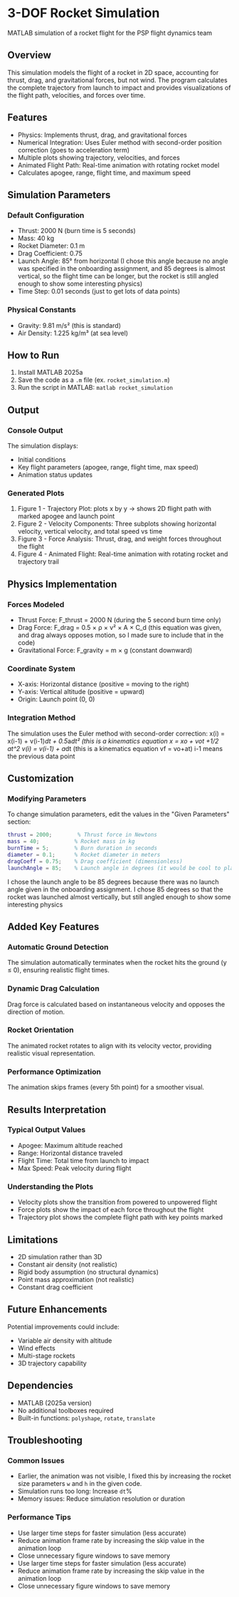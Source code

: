# 3-DOF Rocket Simulation
MATLAB simulation of a rocket flight for the PSP flight dynamics team 
## Overview
This simulation models the flight of a rocket in 2D space, accounting for thrust, drag, and gravitational forces, but not wind. The program calculates the complete trajectory from launch to impact and provides visualizations of the flight path, velocities, and forces over time.
## Features
- Physics: Implements thrust, drag, and gravitational forces
- Numerical Integration: Uses Euler method with second-order position
correction (goes to acceleration term)
- Multiple plots showing trajectory, velocities, and forces
- Animated Flight Path: Real-time animation with rotating rocket model
- Calculates apogee, range, flight time, and maximum speed
## Simulation Parameters
### Default Configuration
- Thrust: 2000 N (burn time is 5 seconds)
- Mass: 40 kg
- Rocket Diameter: 0.1 m
- Drag Coefficient: 0.75
- Launch Angle: 85° from horizontal (I chose this angle because no angle was specified in the onboarding assignment, and 85 degrees is almost vertical, so the flight time can be longer, but the rocket is still angled enough to show some interesting physics)
- Time Step: 0.01 seconds (just to get lots of data points)
### Physical Constants
- Gravity: 9.81 m/s² (this is standard)
- Air Density: 1.225 kg/m³ (at sea level)
## How to Run
1. Install MATLAB 2025a
2. Save the code as a `.m` file (ex. `rocket_simulation.m`)
3. Run the script in MATLAB:
```matlab rocket_simulation```
## Output
### Console Output
The simulation displays:
- Initial conditions
- Key flight parameters (apogee, range, flight time, max speed)
- Animation status updates
### Generated Plots
1. Figure 1 - Trajectory Plot: plots x by y -> shows 2D flight path with marked apogee and launch point
2. Figure 2 - Velocity Components: Three subplots showing horizontal velocity, vertical velocity, and total speed vs time
3. Figure 3 - Force Analysis: Thrust, drag, and weight forces throughout the flight
4. Figure 4 - Animated Flight: Real-time animation with rotating rocket and trajectory trail
## Physics Implementation
### Forces Modeled
- Thrust Force: F_thrust = 2000 N (during the 5 second burn time only)
- Drag Force: F_drag = 0.5 × ρ × v² × A × C_d (this equation was given,
and drag always opposes motion, so I made sure to include that in the code)
- Gravitational Force: F_gravity = m × g (constant downward)
### Coordinate System
- X-axis: Horizontal distance (positive = moving to the right)
- Y-axis: Vertical altitude (positive = upward)  
- Origin: Launch point (0, 0)
### Integration Method
The simulation uses the Euler method with second-order correction:
x(i) = x(i-1) + v(i-1)*dt + 0.5*a*dt² (this is a kinematics equation x = xo + vot +1/2 at^2
v(i) = v(i-1) + a*dt (this is a kinematics equation vf = vo+at) 
i-1 means the previous data point
## Customization
### Modifying Parameters
To change simulation parameters, edit the values in the "Given Parameters" section:
```matlab
thrust = 2000;        % Thrust force in Newtons
mass = 40;           % Rocket mass in kg
burnTime = 5;        % Burn duration in seconds
diameter = 0.1;      % Rocket diameter in meters
dragCoeff = 0.75;    % Drag coefficient (dimensionless)
launchAngle = 85;    % Launch angle in degrees (it would be cool to play around with the angle)
```
I chose the launch angle to be 85 degrees because there was no launch angle given in the onboarding assignment. I chose 85 degrees so that the rocket was launched almost vertically, but still angled enough to show some interesting physics
## Added Key Features 
### Automatic Ground Detection
The simulation automatically terminates when the rocket hits the ground (y ≤ 0), ensuring realistic flight times.
### Dynamic Drag Calculation
Drag force is calculated based on instantaneous velocity and opposes the direction of motion.
### Rocket Orientation
The animated rocket rotates to align with its velocity vector, providing realistic visual representation.
### Performance Optimization
The animation skips frames (every 5th point) for a smoother visual.
## Results Interpretation
### Typical Output Values
- Apogee: Maximum altitude reached
- Range: Horizontal distance traveled
- Flight Time: Total time from launch to impact
- Max Speed: Peak velocity during flight
### Understanding the Plots
- Velocity plots show the transition from powered to unpowered flight
- Force plots show the impact of each force throughout the flight
- Trajectory plot shows the complete flight path with key points marked
## Limitations
- 2D simulation rather than 3D
- Constant air density (not realistic)
- Rigid body assumption (no structural dynamics)
- Point mass approximation (not realistic)
- Constant drag coefficient
## Future Enhancements
Potential improvements could include:
- Variable air density with altitude
- Wind effects
- Multi-stage rockets
- 3D trajectory capability
## Dependencies
- MATLAB (2025a version)
- No additional toolboxes required
- Built-in functions: `polyshape`, `rotate`, `translate`
## Troubleshooting
### Common Issues
- Earlier, the animation was not visible, I fixed this by increasing the rocket size parameters `w` and `h` in the given code.
- Simulation runs too long: Increase `dt`%
- Memory issues: Reduce simulation resolution or duration
### Performance Tips
- Use larger time steps for faster simulation (less accurate)
- Reduce animation frame rate by increasing the skip value in the animation loop
- Close unnecessary figure windows to save memory
- Use larger time steps for faster simulation (less accurate)
- Reduce animation frame rate by increasing the skip value in the animation loop
- Close unnecessary figure windows to save memory
